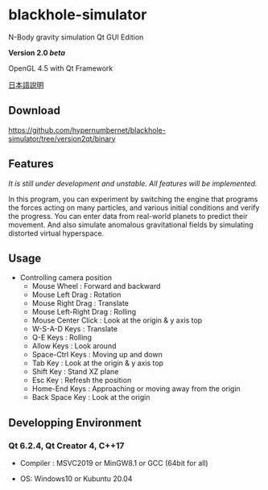 # blackhole-simulator

N-Body gravity simulation Qt GUI Edition

**Version 2.0 _beta_**

OpenGL 4.5 with Qt Framework

[日本語説明](https://github.com/hypernumbernet/blackhole-simulator/blob/version2qt/README-jp.md)

## Download
https://github.com/hypernumbernet/blackhole-simulator/tree/version2qt/binary

## Features

*It is still under development and unstable. All features will be implemented.*

In this program, you can experiment by switching the engine that programs the forces acting on many particles, 
and various initial conditions and verify the progress.
You can enter data from real-world planets to predict their movement.
And also simulate anomalous gravitational fields by simulating distorted virtual hyperspace.

## Usage

* Controlling camera position
  - Mouse Wheel : Forward and backward
  - Mouse Left Drag : Rotation
  - Mouse Right Drag : Translate
  - Mouse Left-Right Drag : Rolling
  - Mouse Center Click : Look at the origin & y axis top
  - W-S-A-D Keys : Translate
  - Q-E Keys : Rolling
  - Allow Keys : Look around
  - Space-Ctrl Keys : Moving up and down
  - Tab Key : Look at the origin & y axis top
  - Shift Key : Stand XZ plane
  - Esc Key : Refresh the position
  - Home-End Keys : Approaching or moving away from the origin
  - Back Space Key : Look at the origin

## Developping Environment

### Qt 6.2.4, Qt Creator 4, C++17

* Compiler : MSVC2019 or MinGW8.1 or GCC (64bit for all)

* OS: Windows10 or Kubuntu 20.04
